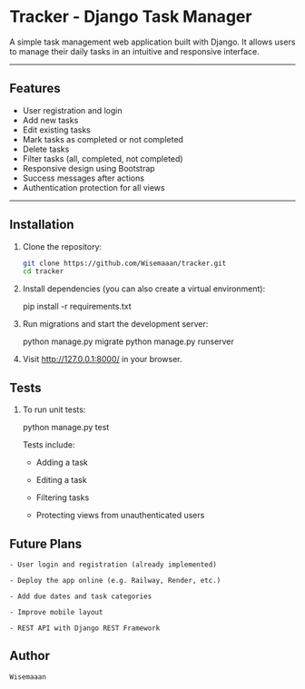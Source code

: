 # Tracker - Django Task Manager

A simple task management web application built with Django. It allows users to manage their daily tasks in an intuitive and responsive interface.

---

## Features

-  User registration and login
-  Add new tasks
-  Edit existing tasks
-  Mark tasks as completed or not completed
-  Delete tasks
-  Filter tasks (all, completed, not completed)
-  Responsive design using Bootstrap
-  Success messages after actions
-  Authentication protection for all views

---

## Installation

1. Clone the repository:
   ```bash
   git clone https://github.com/Wisemaaan/tracker.git
   cd tracker
2. Install dependencies (you can also create a virtual environment):

    pip install -r requirements.txt

3. Run migrations and start the development server:

    python manage.py migrate
    python manage.py runserver

4. Visit http://127.0.0.1:8000/ in your browser.

## Tests

1. To run unit tests:

    python manage.py test

    Tests include:

    - Adding a task

    - Editing a task

    - Filtering tasks

    - Protecting views from unauthenticated users

## Future Plans

    - User login and registration (already implemented)

    - Deploy the app online (e.g. Railway, Render, etc.)

    - Add due dates and task categories

    - Improve mobile layout

    - REST API with Django REST Framework

## Author

    Wisemaaan